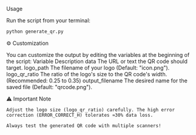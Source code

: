 Usage

Run the script from your terminal:
```Bash
python generate_qr.py
```
⚙️ Customization

You can customize the output by editing the variables at the beginning of the script:
Variable	Description
data	The URL or text the QR code should target.
logo_path	The filename of your logo (Default: "icon.png").
logo_qr_ratio	The ratio of the logo's size to the QR code's width. (Recommended: 0.25 to 0.35)
output_filename	The desired name for the saved file (Default: "qrcode.png").

⚠️ Important Note

    Adjust the logo size (logo_qr_ratio) carefully. The high error correction (ERROR_CORRECT_H) tolerates ≈30% data loss.

    Always test the generated QR code with multiple scanners!
